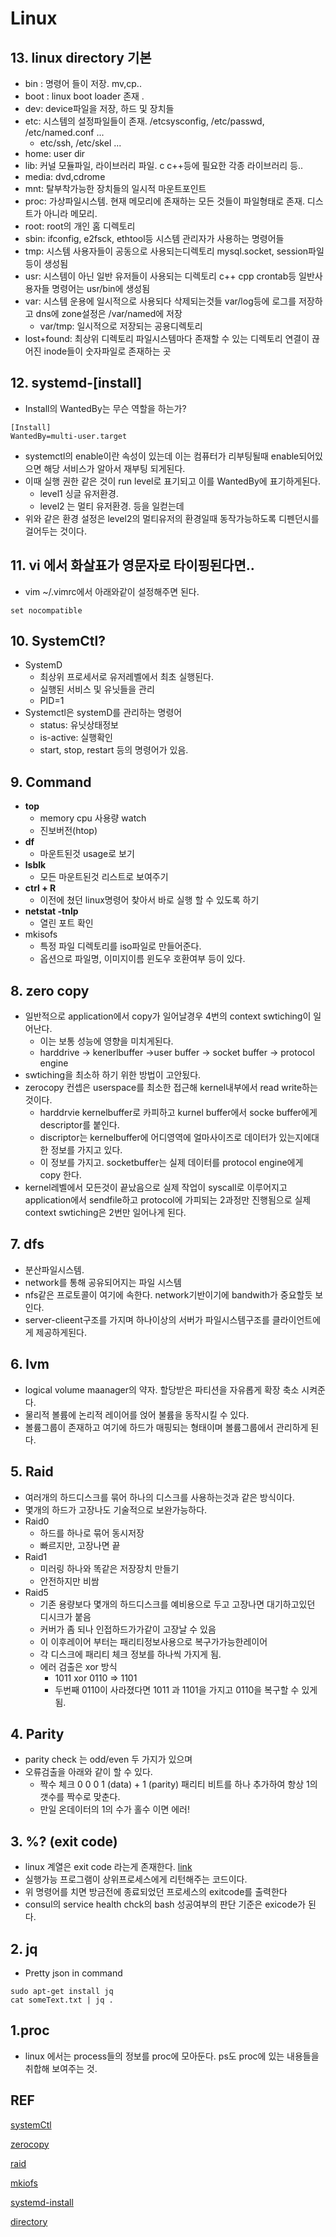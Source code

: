 # Linux

## 13. linux directory 기본

* bin : 명령어 들이 저장. mv,cp..
* boot : linux boot loader 존재 .
* dev: device파일을 저장, 하드 및 장치들
* etc: 시스템의 설정파일들이 존재. /etcsysconfig, /etc/passwd, /etc/named.conf ...
    - etc/ssh, /etc/skel ...
* home: user dir
* lib: 커널 모듈파일, 라이브러리 파일. c c++등에 필요한 각종 라이브러리 등..
* media: dvd,cdrome
* mnt: 탈부착가능한 장치들의 일시적 마운트포인트
* proc: 가상파일시스템. 현재 메모리에 존재하는 모든 것들이 파일형태로 존재. 디스트가 아니라 메모리.
* root: root의 개인 홈 디렉토리
* sbin: ifconfig, e2fsck, ethtool등 시스템 관리자가 사용하는 명령어들
* tmp: 시스템 사용자들이 공동으로 사용되는디렉토리 mysql.socket, session파일등이 생성됨
* usr: 시스템이 아닌 일반 유저들이 사용되는 디렉토리 c++ cpp crontab등 일반사용자들 명령어는 usr/bin에 생성됨
* var: 시스템 운용에 일시적으로 사용되다 삭제되는것들 var/log등에 로그를 저장하고  dns에 zone설정은 /var/named에 저장
    * var/tmp: 일시적으로 저장되는 공용디렉토리
* lost+found: 최상위 디렉토리  파일시스템마다 존재할 수 있는 디렉토리 연결이 끊어진 inode들이 숫자파일로 존재하는 곳

## 12. systemd-[install]
* Install의 WantedBy는 무슨 역할을 하는가?
```
[Install]
WantedBy=multi-user.target
```

* systemctl의 enable이란 속성이 있는데 이는 컴퓨터가 리부팅될때 enable되어있으면 해당 서비스가 알아서 재부팅 되게된다. 
* 이때 실행 권한 같은 것이 run level로 표기되고 이를 WantedBy에 표기하게된다. 
  * level1 싱글 유저환경.
  * level2 는 멀티 유저환경. 등을 일컫는데
* 위와 같은 환경 설정은 level2의 멀티유저의 환경일때 동작가능하도록 디펜던시를 걸어두는 것이다. 

## 11. vi 에서 화살표가 영문자로 타이핑된다면..

* vim ~/.vimrc에서 아래와같이 설정해주면 된다.

~~~ 
set nocompatible 
~~~



## 10. SystemCtl?

* SystemD
  * 최상위 프로세서로 유저레벨에서 최초 실행된다.
  * 실행된 서비스 및 유닛들을 관리
  * PID=1
* Systemctl은 systemD를 관리하는 명령어
  * status: 유닛상태정보
  * is-active: 실행확인
  * start, stop, restart 등의 명령어가 있음.



## 9. Command

* **top**
  - memory cpu 사용량 watch
  - 진보버전(htop)
* **df**
  - 마운트된것 usage로 보기
* **lsblk** 
  - 모든 마운트된것 리스트로 보여주기
* **ctrl + R**
  - 이전에 쳤던 linux명령어 찾아서 바로 실행 할 수 있도록 하기
* **netstat -tnlp**
  * 열린 포트 확인
* mkisofs
  * 특정 파일 디렉토리를 iso파일로 만들어준다. 
  * 옵션으로 파일명, 이미지이름 윈도우 호환여부 등이 있다.



## 8. zero copy

* 일반적으로 application에서 copy가 일어날경우 4번의 context swtiching이 일어난다. 
  * 이는 보통 성능에 영향을 미치게된다.
  * harddrive -> kenerlbuffer ->user buffer -> socket buffer -> protocol engine 
* swtiching을 최소하 하기 위한 방법이 고안됬다.
* zerocopy 컨셉은 userspace를 최소한 접근해 kernel내부에서 read write하는 것이다.
  * harddrvie kernelbuffer로 카피하고 kurnel buffer에서 socke buffer에게 descriptor를 붙인다.
  * discriptor는 kernelbuffer에 어디영역에 얼마사이즈로 데이터가 있는지에대한 정보를 가지고 있다.
  * 이 정보를 가지고. socketbuffer는 실제 데이터를 protocol engine에게 copy 한다.
* kernel레벨에서 모든것이 끝났음으로 실제 작업이 syscall로 이루어지고 application에서 sendfile하고 protocol에 가피되는 2과정만 진행됨으로 실제 context swtiching은 2번만 일어나게 된다.



## 7. dfs

* 분산파일시스템. 
* network를 통해 공유되어지는 파일 시스템
* nfs같은 프로토콜이 여기에 속한다. network기반이기에 bandwith가 중요할듯 보인다. 
* server-clieent구조를 가지며 하나이상의 서버가 파일시스템구조를 클라이언트에게 제공하게된다.



## 6. lvm

* logical volume maanager의 약자. 할당받은 파티션을 자유롭게 확장 축소 시켜준다.
* 물리적 볼륨에 논리적 레이어를 얹어 불륨을 동작시킬 수 있다.
* 볼륨그룹이 존재하고 여기에 하드가 매핑되는 형태이며 볼륨그룹에서 관리하게 된다.



## 5. Raid

* 여러개의 하드디스크를 묶어 하나의 디스크를 사용하는것과 같은 방식이다.
* 몇개의 하드가 고장나도 기술적으로 보완가능하다.
* Raid0
  * 하드를 하나로 묶어 동시저장
  * 빠르지만, 고장나면 끝
* Raid1
  * 미러링 하나와 똑같은 저장장치 만들기
  * 안전하지만 비쌈
* Raid5
  * 기존 용량보다 몇개의 하드디스크를 예비용으로 두고 고장나면 대기하고있던 디시크가 붙음
  * 커버가 좀 되나 인접하드가가같이 고장날 수 있음
  * 이 이후레이어 부터는 패리티정보사용으로 복구가가능한레이어
  * 각 디스크에 패리티 체크 정보를 하나씩 가지게 됨.
  * 에러 검출은 xor 방식
    *  1011 xor 0110 => 1101  
    * 두번째  0110이 사라졌다면 1011 과 1101을 가지고 0110을 복구할 수 있게됨. 



## 4. Parity 

* parity check 는 odd/even 두 가지가 있으며
* 오류검출을 아래와 같이 할 수 있다.
  * 짝수 체크 0 0 0 1 (data) + 1 (parity)  패리티 비트를 하나 추가하여 항상 1의 갯수를 짝수로 맞춘다. 
  * 만일 온데이터의  1의 수가 홀수 이면  에러!


## 3. %? (exit code)
* linux 계열은 exit code 라는게 존재한다. [link](https://www.tldp.org/LDP/abs/html/exitcodes.html)
* 실행가능 프로그램이 상위프로세스에게 리턴해주는 코드이다. 
* 위 명령어를 치면 방금전에 종료되었던 프로세스의 exitcode를 출력한다
* consul의 service health chck의 bash 성공여부의 판단 기준은 exicode가 된다. 

## 2. jq 
* Pretty json in command

~~~
sudo apt-get install jq
cat someText.txt | jq .
~~~

## 1.proc
* linux 에서는 process들의 정보를  proc에 모아둔다.  ps도 proc에 있는 내용들을 취합해 보여주는 것.

## REF

[systemCtl](http://haker.tistory.com/51)

[zerocopy](https://www.linuxjournal.com/article/6345)

[raid](https://jerrystyle.tistory.com/56)

[mkiofs](https://idchowto.com/?p=8294)

[systemd-install](https://idchowto.com/?p=20095)

[directory](https://webdir.tistory.com/101)
